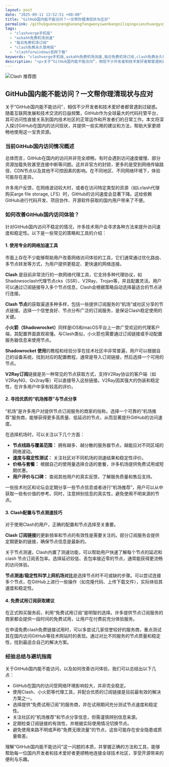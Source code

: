 ```yaml
---
layout: post
date: "2025-09-11 13:52:51 +08:00"
title: "GitHub国内能不能访问？一文帮你理清现状与应对"
permalink: /githubguoneinengbunengfangwenyiwenbangniliqingxianzhuangyuyingdui/
tags:
  - "clashverge手机版"
  - "askahh免费机场测速"
  - "每日免费机场订阅"
  - "clash免费永久使用版"
  - "clashforwindows官网下载"
keywords: "clashverge手机版,askahh免费机场测速,每日免费机场订阅,clash免费永久使用版,clashforwindows官网下载"
description: "<p>关于“GitHub国内能不能访问”，相信不少开发者和技术爱好者都曾遇到过疑惑。随着互联网发展和技术交流的日益频繁，GitHub作为全球最大的代码托管平台，其可访问性直接关系到国内技术社区的正常运作和开发者们的日常工作。本文将深入探讨GitHub在国内的访问现状，并提供一些实用的建议和方法，帮助大家更顺畅地使用这一宝贵资源。</p>"
---
```


![Clash 推荐图](https://clashjd.github.io/assets/img/六月一个月的机场订阅.png)

## GitHub国内能不能访问？一文帮你理清现状与应对

<p>关于“GitHub国内能不能访问”，相信不少开发者和技术爱好者都曾遇到过疑惑。随着互联网发展和技术交流的日益频繁，GitHub作为全球最大的代码托管平台，其可访问性直接关系到国内技术社区的正常运作和开发者们的日常工作。本文将深入探讨GitHub在国内的访问现状，并提供一些实用的建议和方法，帮助大家更顺畅地使用这一宝贵资源。</p>
<h3>当前GitHub国内访问情况概述</h3>
<p>总体而言，GitHub在国内的访问并非完全顺畅，有时会遇到访问速度缓慢、部分资源加载失败甚至连接中断等问题。这并非官方的封锁，更多的是受到网络传输路径、CDN节点以及其他不可控因素的影响。在不同地区、不同网络环境下，体验可能存在差异。</p>
<p>许多用户反馈，在网络波动较大时，或者在访问特定类型的资源（如Lclash代理购买arge file storage, LFS）时，GitHub的访问速度会显著下降。这给依赖GitHub进行代码开发、项目协作、开源软件获取的国内用户带来了不便。</p>
<h3>如何改善GitHub国内访问体验？</h3>
<p>针对GitHub国内访问不稳定的情况，许多技术用户会寻求各种方法来提升访问速度和稳定性。以下是一些常见的策略和工具的介绍：</p>
<h4>1. 使用专业的网络加速工具</h4>
<p>市面上存在不少能够帮助用户改善网络访问体验的工具，它们通常通过优化路由、多节点转发等方式，为用户提供更稳定、更快速的网络连接。</p>
<p><strong>Clash</strong> 是目前非常流行的一款网络代理工具，它支持多种代理协议，如Shadowsoclash代理节点cks（SSR）、V2Ray、Trojan等，并且配置灵活。用户可以通过订阅链接导入多个节点信息，Clash会根据策略自动选择最适合的节点进行连接。</p>
<p><strong>Clash 节点</strong>的获取渠道多种多样，包括一些提供订阅服务的“机场”或社区分享的节点链接。选择一个信誉良好、节点分布广泛的订阅服务，是保证Clash稳定使用的关键。</p>
<p><strong>小火箭（Shadowrocket）</strong>同样是iOS和macOS平台上一款广受欢迎的代理客户端，其配置界面直观易懂。与Clash类似，小火箭也需要通过订阅链接或手动配置服务器信息来使用节点。</p>
<p><strong>Shadowrocket 使用</strong>的教程和经验分享在技术社区中非常普遍，用户可以根据自己的设备系统，找到对应的配置教程，通常是导入订阅链接，然后选择一个可用的节点。</p>
<p><strong>V2Ray订阅</strong>链接是另一种常见的节点获取方式，支持V2Ray协议的客户端（如V2RayNG、Qv2ray等）可以直接导入这些链接。V2Ray因其强大的伪装和稳定性，在许多用户中享有较高的评价。</p>
<h4>2. 寻找优质的“机场推荐”与节点分享</h4>
<p>“机场”是许多用户对提供节点订阅服务的商家的俗称。选择一个可靠的“机场推荐”服务商，能够获得更多高质量、低延迟的节点，从而显著提升GitHub的访问速度。</p>
<p>在选择机场时，可以关注以下几个方面：</p>
<ul>
<li><strong>节点线路与覆盖范围：</strong> 拥有越多、越分散的服务器节点，越能应对不同区域的网络波动。</li>
<li><strong>速度与稳定性测试：</strong> 关注社区对不同机场的测速结果和稳定性评价。</li>
<li><strong>价格与套餐：</strong> 根据自己的使用量选择合适的套餐，许多机场提供免费试用或短期优惠。</li>
<li><strong>用户评价与口碑：</strong> 查阅其他用户的真实反馈，了解服务质量和售后支持。</li>
</ul>
<p>一些技术社区和论坛会定期分享一些节点信息或者进行“机场推荐”，用户可以从中获取一些有价值的参考。同时，注意辨别信息的真实性，避免使用不明来源的节点。</p>
<h4>3. Clash配置与节点测速技巧</h4>
<p>对于使用Clash的用户，正确的配置和节点选择至关重要。</p>
<p><strong>Clash 订阅链接</strong>的更新频率和节点的有效性是需要关注的。部分订阅服务会提供定期更新的链接，确保节点信息是最新的。</p>
<p>关于节点测速，Clash内置了测速功能，可以帮助用户快速了解每个节点的延迟和clash 节点订阅丢包率。选择延迟较低、丢包率接近零的节点，通常能获得更流畅的访问体验。</p>
<p><strong>节点测速/稳定性科学上网机场对比</strong>是选择节点时不可或缺的步骤。可以尝试连接多个节点，在GitHub上进行一些操作（如克隆代码、上传下载文件），实际体验其速度和稳定性。</p>
<h4>4. 免费试用订阅获取建议</h4>
<p>在正式购买服务前，利用“免费试用订阅”是明智的选择。许多提供节点订阅服务的商家都会提供一段时间的免费试用，让用户在付费前充分体验服务。</p>
<p>在申请免费clash免费链接试用时，可以多尝试几家信誉较好的服务商，重点测试其在国内访问GitHub等技术网站时的表现。通过对比不同服务的节点质量和稳定性，找到最适合自己的解决方案。</p>
<h3>经验总结与避坑指南</h3>
<p>关于GitHub国内能不能访问，以及如何改善访问体验，我们可以总结出以下几点：</p>
<ul>
<li>GitHub在国内的访问受网络环境影响较大，并非完全稳定。</li>
<li>使用Clash、小火箭等代理工具，并配合优质的订阅链接是目前最有效的解决方案之一。</li>
<li>选择提供“免费试用订阅”的服务商，并在试用期间充分测试节点速度和稳定性。</li>
<li>关注社区的“机场推荐”和节点分享信息，但需谨慎辨别信息来源。</li>
<li>定期检查订阅链接的有效性，并根据实际使用情况切换节点。</li>
<li>避免使用来路不明或声称“免费无限流量”的节点，这些可能存在安全隐患或质量极差。</li>
</ul>
<p>理解“GitHub国内能不能访问”这一问题的本质，并掌握正确的方法和工具，能够帮助每一位国内开发者和技术爱好者更顺畅地连接全球技术社区，享受开源带来的便利与乐趣。</p>